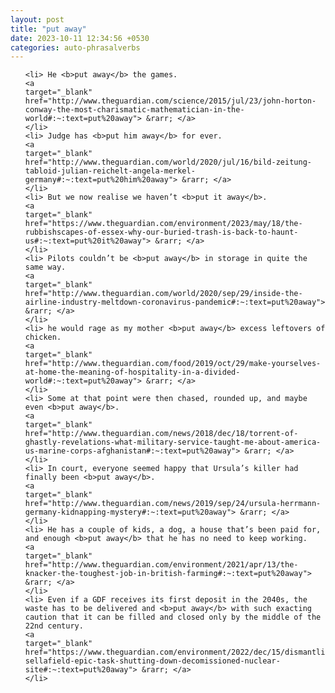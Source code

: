 ```yaml
---
layout: post
title: "put away"
date: 2023-10-11 12:34:56 +0530
categories: auto-phrasalverbs
---
```

<ol>

    <li> He <b>put away</b> the games.
    <a 
    target="_blank" 
    href="http://www.theguardian.com/science/2015/jul/23/john-horton-conway-the-most-charismatic-mathematician-in-the-world#:~:text=put%20away"> &rarr; </a>
    </li>
    <li> Judge has <b>put him away</b> for ever.
    <a 
    target="_blank" 
    href="http://www.theguardian.com/world/2020/jul/16/bild-zeitung-tabloid-julian-reichelt-angela-merkel-germany#:~:text=put%20him%20away"> &rarr; </a>
    </li>
    <li> But we now realise we haven’t <b>put it away</b>.
    <a 
    target="_blank" 
    href="https://www.theguardian.com/environment/2023/may/18/the-rubbishscapes-of-essex-why-our-buried-trash-is-back-to-haunt-us#:~:text=put%20it%20away"> &rarr; </a>
    </li>
    <li> Pilots couldn’t be <b>put away</b> in storage in quite the same way.
    <a 
    target="_blank" 
    href="http://www.theguardian.com/world/2020/sep/29/inside-the-airline-industry-meltdown-coronavirus-pandemic#:~:text=put%20away"> &rarr; </a>
    </li>
    <li> he would rage as my mother <b>put away</b> excess leftovers of chicken.
    <a 
    target="_blank" 
    href="http://www.theguardian.com/food/2019/oct/29/make-yourselves-at-home-the-meaning-of-hospitality-in-a-divided-world#:~:text=put%20away"> &rarr; </a>
    </li>
    <li> Some at that point were then chased, rounded up, and maybe even <b>put away</b>.
    <a 
    target="_blank" 
    href="http://www.theguardian.com/news/2018/dec/18/torrent-of-ghastly-revelations-what-military-service-taught-me-about-america-us-marine-corps-afghanistan#:~:text=put%20away"> &rarr; </a>
    </li>
    <li> In court, everyone seemed happy that Ursula’s killer had finally been <b>put away</b>.
    <a 
    target="_blank" 
    href="http://www.theguardian.com/news/2019/sep/24/ursula-herrmann-germany-kidnapping-mystery#:~:text=put%20away"> &rarr; </a>
    </li>
    <li> He has a couple of kids, a dog, a house that’s been paid for, and enough <b>put away</b> that he has no need to keep working.
    <a 
    target="_blank" 
    href="http://www.theguardian.com/environment/2021/apr/13/the-knacker-the-toughest-job-in-british-farming#:~:text=put%20away"> &rarr; </a>
    </li>
    <li> Even if a GDF receives its first deposit in the 2040s, the waste has to be delivered and <b>put away</b> with such exacting caution that it can be filled and closed only by the middle of the 22nd century.
    <a 
    target="_blank" 
    href="https://www.theguardian.com/environment/2022/dec/15/dismantling-sellafield-epic-task-shutting-down-decomissioned-nuclear-site#:~:text=put%20away"> &rarr; </a>
    </li>